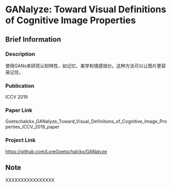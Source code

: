 # GANalyze: Toward Visual Definitions of Cognitive Image Properties

## Brief Information

### Description

使用GANs来研究认知特性，如记忆、美学和情感效价。这种方法可以让图片更容易记住。

### Publication

ICCV 2019

### Paper Link

Goetschalckx_GANalyze_Toward_Visual_Definitions_of_Cognitive_Image_Properties_ICCV_2019_paper

### Project Link

https://github.com/LoreGoetschalckx/GANalyze

## Note

XXXXXXXXXXXXXXXX
